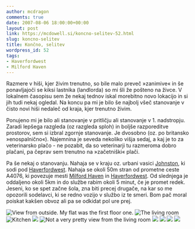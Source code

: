```yaml
---
author: mcdragon
comments: true
date: 2007-08-06 18:00:00+00:00
layout: post
link: https://mcdowell.si/koncno-selitev-52.html
slug: koncno-selitev
title: Končno, selitev
wordpress_id: 52
tags:
- Haverfordwest
- Milford Haven
---
```


Razmere v hiši, kjer živim trenutno, so bile malo preveč »zanimive« in še ponavljajoči se kiksi lastnika (landlorda) so mi šli že pošteno na živce. V lokalnem časopisu sem že nekaj tednov iskal morebitno novo lokacijo in si jih tudi nekaj ogledal. Na koncu pa mi je bilo še najbolj všeč stanovanje v čisto novi hiši nedaleč od kraja, kjer trenutno živim.

Ponujeno mi je bilo ali stanovanje v pritličju ali stanovanje v 1. nadstropju. Zaradi lepšega razgleda (oz razgleda sploh) in boljše razporeditve prostorov, sem si izbral zgornje stanovanje. Je dvosobno (oz. po britansko »enospalnično«). Najemnina je seveda nekoliko višja sedaj, a kaj je to za veterinarsko plačo - ne pozabit, da so veterinarji tu razmeroma dobro plačani, pa čeprav sem trenutno na »začetniški« plači.

Pa še nekaj o stanovanju. Nahaja se v kraju oz. urbani vasici [Johnston](https://en.wikipedia.org/wiki/Johnston,_Pembrokeshire), ki sodi pod [Haverfordwest](https://en.wikipedia.org/wiki/Haverfordwest). Nahaja se okoli 50m stran od prometne ceste A4076, ki povezuje mesti [Milford Haven](https://en.wikipedia.org/wiki/Milford_Haven) in [Haverfordwest](https://en.wikipedia.org/wiki/Haverfordwest_railway_station). Od slednjega je oddaljeno okoli 5km in do službe rabim okoli 5 minut, če je promet redek. Jeseni, ko se spet začne šola, zna biti precej drugače, na kar so me opozorili sodelavci, ki se redno vozijo v službo iz te smeri. Bom pač moral poiskat kakšen obvoz ali pa se odkidat pol ure prej.

![](https://img.mcdowell.si/2007/08/Johnston-flat-1.jpg "View from outside. My flat was the first floor one.")
![](https://img.mcdowell.si/2007/08/Johnston-flat-2.jpg "The living room")
![](https://img.mcdowell.si/2007/08/Johnston-flat-3.jpg "Kitchen")
![](https://img.mcdowell.si/2007/08/Johnston-flat-4.jpg)
![](https://img.mcdowell.si/2007/08/Johnston-flat-5.jpg "Not a very pretty view from the living room")
![](https://img.mcdowell.si/2007/08/Johnston-flat-6.jpg)
![](https://img.mcdowell.si/2007/08/Johnston-flat-7.jpg)
![](https://img.mcdowell.si/2007/08/Johnston-flat-8.jpg)
![](https://img.mcdowell.si/2007/08/Johnston-flat-9.jpg)